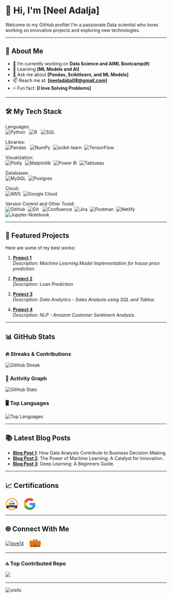 # 👋 Hi, I'm [Neel Adalja]

Welcome to my GitHub profile! I'm a passionate Data scientist who loves working on innovative projects and exploring new technologies.

---

## 🌟 About Me
- 🔭 I’m currently working on **Data Science and AIML Bootcamp(#)**
- 🌱 Learning **[ML Models and AI]**
- 💬 Ask me about **[Pandas, Scikitlearn, and ML Models]**
- 📫 Reach me at: **[neeladalja08@gmail.com]**
- ⚡ Fun fact: **[I love Solving Problems]**

---

## 🛠️ My Tech Stack
Languages:<br>
![Python](https://img.shields.io/badge/Python-3670A0?style=plastic&logo=python&logoColor=ffdd54) &nbsp;
![R](https://img.shields.io/badge/R-%23276DC3.svg?style=plastic&logo=r&logoColor=white) &nbsp;
![SQL](https://img.shields.io/badge/SQL-%23276DC3.svg?style=plastic&logo=SQL&logoColor=white) &nbsp;

Libraries:<br> 
![Pandas](https://img.shields.io/badge/Pandas-%23150458.svg?style=plastic&logo=pandas&logoColor=white) &nbsp;
![NumPy](https://img.shields.io/badge/Numpy-%23013243.svg?style=plastic&logo=numpy&logoColor=white)&nbsp;
![scikit-learn](https://img.shields.io/badge/Scikit--learn-%23F7931E.svg?style=plastic&logo=scikit-learn&logoColor=white)&nbsp;
![TensorFlow](https://img.shields.io/badge/TensorFlow-%23FF6F00.svg?style=plastic&logo=TensorFlow&logoColor=white) &nbsp;

Visualization:<br>
![Plotly](https://img.shields.io/badge/Plotly-%233F4F75.svg?style=plastic&logo=plotly&logoColor=white)&nbsp;
![Matplotlib](https://img.shields.io/badge/Matplotlib-%23ffffff.svg?style=plastic&logo=Matplotlib&logoColor=black)&nbsp;
![Power Bi](https://img.shields.io/badge/Power-BI-F2C811?style=plastic&logo=powerbi&logoColor=black)&nbsp;
![Tablueau](https://img.shields.io/badge/Tablueau-F2C811?style=plastic&logo=tablueau&logoColor=white)&nbsp;

Databases:<br>
![MySQL](https://img.shields.io/badge/mysql-4479A1.svg?style=plastic&logo=mysql&logoColor=white)&nbsp;
![Postgres](https://img.shields.io/badge/postgres-%23316192.svg?style=plastic&logo=postgresql&logoColor=white) &nbsp;

Cloud:<br>
![AWS](https://img.shields.io/badge/AWS-%23FF9900.svg?style=plastic&logo=amazon-aws&logoColor=white)&nbsp;
![Google Cloud](https://img.shields.io/badge/GoogleCloud-%234285F4.svg?style=plastic&logo=google-cloud&logoColor=white)&nbsp; 


Version Control and Other Toold:<br>
![GitHub](https://img.shields.io/badge/github-%23121011.svg?style=plastic&logo=github&logoColor=white)&nbsp;
![Git](https://img.shields.io/badge/git-%23F05033.svg?style=plastic&logo=git&logoColor=white) &nbsp;
![Confluence](https://img.shields.io/badge/confluence-%23172BF4.svg?style=plastic&logo=confluence&logoColor=white)&nbsp;
![Jira](https://img.shields.io/badge/jira-%230A0FFF.svg?style=plastic&logo=jira&logoColor=white)&nbsp;
![Postman](https://img.shields.io/badge/Postman-FF6C37?style=plastic&logo=postman&logoColor=white)&nbsp;
![Netlify](https://img.shields.io/badge/netlify-%23000000.svg?style=plastic&logo=netlify&logoColor=#00C7B7)&nbsp;
![Jupyter-Notebook](https://img.shields.io/badge/Jupyter-Notebook-%23000000.svg?style=plastic&logo=JupyterNb&logoColor=#00C7B7)&nbsp;


---

## 🚀 Featured Projects
Here are some of my best works:
1. [**Project 1**](https://github.com/neeladalja14/Ames_Housing_Project_ML)  
   _Description: Machine Learning Model Implementation for house price prediction._

2. [**Project 2**](https://github.com/neeladalja14/EDA-_And_Feature_Engineering/tree/main/loan%20prediction)  
   _Description: Loan Prediction_

3. [**Project 3**](https://github.com/neeladalja14/SQL_Projects)  
   _Description: Data Analytics - Sales Analysis using SQL and Tablue._
   
4. [**Project 4**](https://github.com/neeladalja14/NLP)  
   _Description: NLP - Amazon Customer Sentiment Analysis._

---

## 📊 GitHub Stats

### 🔥 Streaks & Contributions
![GitHub Streak](https://github-readme-streak-stats.herokuapp.com/?user=neeladalja14&theme=dark)

### 🌟 Activity Graph
![GitHub Stats](https://github-readme-stats.vercel.app/api?username=neeladalja14&show_icons=true&theme=radical)

### 🖥️ Top Languages
![Top Languages](https://github-readme-stats.vercel.app/api/top-langs/?username=neeladalja14&layout=compact&theme=radical)

---

## 📚 Latest Blog Posts
- [**Blog Post 1**](https://www.linkedin.com/pulse/how-data-analysts-contribute-business-decision-making-neel-adalja-sktpe/?trackingId=r03FHrj%2BSCajju%2FX8ShxKA%3D%3D): How Data Analysts Contribute to Business Decision-Making.
- [**Blog Post 2**](https://www.linkedin.com/pulse/power-machine-learning-catalyst-innovation-neel-adalja-zeeae/?trackingId=PMN6sqJ8U3N5N26MFU5bRQ%3D%3D): The Power of Machine Learning: A Catalyst for Innovation.
- [**Blog Post 3**](https://www.linkedin.com/pulse/deep-learning-beginners-guide-neel-adalja-licve/?trackingId=jGHJhdyQTMaBctisVd%2BN8A%3D%3D): Deep Learning: A Beginners Guide.

---

## 📈 Certifications
<p align="left">
<a href="https://bcert.me/sfxjplkip" target="blank"><img align="center" src="https://github.com/neeladalja14/neeladalja14/blob/main/assets/csm.png" alt="Certified Scrum Master" height="40" width="40" /></a> &nbsp;&nbsp;
   <a href="https://www.coursera.org/account/accomplishments/specialization/Z24OOCET32BN" target="blank"><img align="center" src="https://github.com/neeladalja14/neeladalja14/blob/main/assets/google.png" alt="Google Data Analytics" height="40" width="40" /></a>

---

## 🌐 Connect With Me
<p align="left">
<a href="https://linkedin.com/in/neeladalja14" target="blank"><img align="center" src="https://raw.githubusercontent.com/rahuldkjain/github-profile-readme-generator/master/src/images/icons/Social/linked-in-alt.svg" alt="love14" height="30" width="40" /></a> &nbsp;&nbsp;
   <a href="https://www.iamneel.net" target="blank"><img align="center" src="https://github.com/neeladalja14/Dec25/blob/main/free-briefcase-icon-1965-thumb.png" alt="neeladalja14" height="30" width="40" /></a>

---

### 🔝 Top Contributed Repo
![](https://github-contributor-stats.vercel.app/api?username=neeladalja14&limit=5&theme=dark&combine_all_yearly_contributions=true)

---
![visits](https://visit-counter.vercel.app/counter.png?page=https%3A%2F%2Fgithub.com%2Fneeladalja14&s=40&c=00ff00&bg=00000000&no=2&ff=digi&tb=visitors%3A+&ta=)


<!-- [![](https://visitcount.itsvg.in/api?id=neeladalja14&icon=5&color=3)](https://visitcount.itsvg.in) -->
